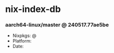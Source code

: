 # nix-index-db
### aarch64-linux/master @ 240517.77ae5be
- Nixpkgs: @[](https://github.com/NixOS/nixpkgs/commit/77ae5be145e65b1464dc46044bf12f65f9d85a92)
- Platform: 
- Date: 
